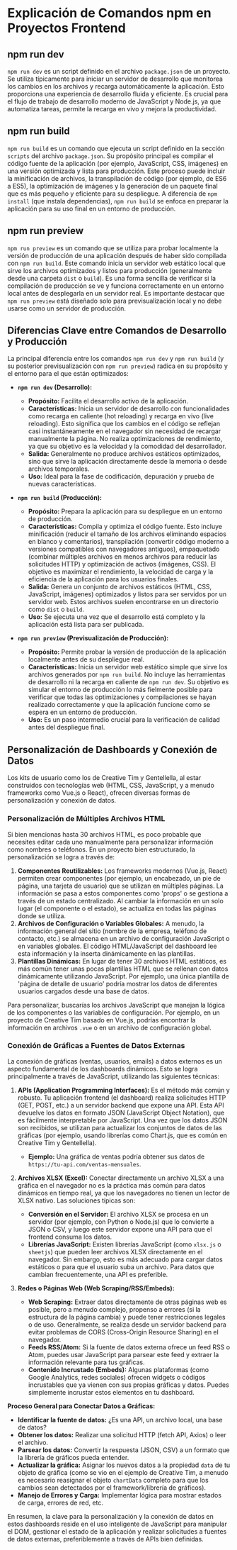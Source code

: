 # Explicación de Comandos npm en Proyectos Frontend

## npm run dev

`npm run dev` es un script definido en el archivo `package.json` de un proyecto. Se utiliza típicamente para iniciar un servidor de desarrollo que monitorea los cambios en los archivos y recarga automáticamente la aplicación. Esto proporciona una experiencia de desarrollo fluida y eficiente. Es crucial para el flujo de trabajo de desarrollo moderno de JavaScript y Node.js, ya que automatiza tareas, permite la recarga en vivo y mejora la productividad.



## npm run build

`npm run build` es un comando que ejecuta un script definido en la sección `scripts` del archivo `package.json`. Su propósito principal es compilar el código fuente de la aplicación (por ejemplo, JavaScript, CSS, imágenes) en una versión optimizada y lista para producción. Este proceso puede incluir la minificación de archivos, la transpilación de código (por ejemplo, de ES6 a ES5), la optimización de imágenes y la generación de un paquete final que es más pequeño y eficiente para su despliegue. A diferencia de `npm install` (que instala dependencias), `npm run build` se enfoca en preparar la aplicación para su uso final en un entorno de producción.



## npm run preview

`npm run preview` es un comando que se utiliza para probar localmente la versión de producción de una aplicación después de haber sido compilada con `npm run build`. Este comando inicia un servidor web estático local que sirve los archivos optimizados y listos para producción (generalmente desde una carpeta `dist` o `build`). Es una forma sencilla de verificar si la compilación de producción se ve y funciona correctamente en un entorno local antes de desplegarla en un servidor real. Es importante destacar que `npm run preview` está diseñado solo para previsualización local y no debe usarse como un servidor de producción.



## Diferencias Clave entre Comandos de Desarrollo y Producción

La principal diferencia entre los comandos `npm run dev` y `npm run build` (y su posterior previsualización con `npm run preview`) radica en su propósito y el entorno para el que están optimizados:

*   **`npm run dev` (Desarrollo):**
    *   **Propósito:** Facilita el desarrollo activo de la aplicación.
    *   **Características:** Inicia un servidor de desarrollo con funcionalidades como recarga en caliente (hot reloading) y recarga en vivo (live reloading). Esto significa que los cambios en el código se reflejan casi instantáneamente en el navegador sin necesidad de recargar manualmente la página. No realiza optimizaciones de rendimiento, ya que su objetivo es la velocidad y la comodidad del desarrollador.
    *   **Salida:** Generalmente no produce archivos estáticos optimizados, sino que sirve la aplicación directamente desde la memoria o desde archivos temporales.
    *   **Uso:** Ideal para la fase de codificación, depuración y prueba de nuevas características.

*   **`npm run build` (Producción):**
    *   **Propósito:** Prepara la aplicación para su despliegue en un entorno de producción.
    *   **Características:** Compila y optimiza el código fuente. Esto incluye minificación (reducir el tamaño de los archivos eliminando espacios en blanco y comentarios), transpilación (convertir código moderno a versiones compatibles con navegadores antiguos), empaquetado (combinar múltiples archivos en menos archivos para reducir las solicitudes HTTP) y optimización de activos (imágenes, CSS). El objetivo es maximizar el rendimiento, la velocidad de carga y la eficiencia de la aplicación para los usuarios finales.
    *   **Salida:** Genera un conjunto de archivos estáticos (HTML, CSS, JavaScript, imágenes) optimizados y listos para ser servidos por un servidor web. Estos archivos suelen encontrarse en un directorio como `dist` o `build`.
    *   **Uso:** Se ejecuta una vez que el desarrollo está completo y la aplicación está lista para ser publicada.

*   **`npm run preview` (Previsualización de Producción):**
    *   **Propósito:** Permite probar la versión de producción de la aplicación localmente antes de su despliegue real.
    *   **Características:** Inicia un servidor web estático simple que sirve los archivos generados por `npm run build`. No incluye las herramientas de desarrollo ni la recarga en caliente de `npm run dev`. Su objetivo es simular el entorno de producción lo más fielmente posible para verificar que todas las optimizaciones y compilaciones se hayan realizado correctamente y que la aplicación funcione como se espera en un entorno de producción.
    *   **Uso:** Es un paso intermedio crucial para la verificación de calidad antes del despliegue final.



## Personalización de Dashboards y Conexión de Datos

Los kits de usuario como los de Creative Tim y Gentellella, al estar construidos con tecnologías web (HTML, CSS, JavaScript, y a menudo frameworks como Vue.js o React), ofrecen diversas formas de personalización y conexión de datos.

### Personalización de Múltiples Archivos HTML

Si bien mencionas hasta 30 archivos HTML, es poco probable que necesites editar cada uno manualmente para personalizar información como nombres o teléfonos. En un proyecto bien estructurado, la personalización se logra a través de:

1.  **Componentes Reutilizables:** Los frameworks modernos (Vue.js, React) permiten crear componentes (por ejemplo, un encabezado, un pie de página, una tarjeta de usuario) que se utilizan en múltiples páginas. La información se pasa a estos componentes como 'props' o se gestiona a través de un estado centralizado. Al cambiar la información en un solo lugar (el componente o el estado), se actualiza en todas las páginas donde se utiliza.
2.  **Archivos de Configuración o Variables Globales:** A menudo, la información general del sitio (nombre de la empresa, teléfono de contacto, etc.) se almacena en un archivo de configuración JavaScript o en variables globales. El código HTML/JavaScript del dashboard lee esta información y la inserta dinámicamente en las plantillas.
3.  **Plantillas Dinámicas:** En lugar de tener 30 archivos HTML estáticos, es más común tener unas pocas plantillas HTML que se rellenan con datos dinámicamente utilizando JavaScript. Por ejemplo, una única plantilla de 'página de detalle de usuario' podría mostrar los datos de diferentes usuarios cargados desde una base de datos.

Para personalizar, buscarías los archivos JavaScript que manejan la lógica de los componentes o las variables de configuración. Por ejemplo, en un proyecto de Creative Tim basado en Vue.js, podrías encontrar la información en archivos `.vue` o en un archivo de configuración global.

### Conexión de Gráficas a Fuentes de Datos Externas

La conexión de gráficas (ventas, usuarios, emails) a datos externos es un aspecto fundamental de los dashboards dinámicos. Esto se logra principalmente a través de JavaScript, utilizando las siguientes técnicas:

1.  **APIs (Application Programming Interfaces):** Es el método más común y robusto. Tu aplicación frontend (el dashboard) realiza solicitudes HTTP (GET, POST, etc.) a un servidor backend que expone una API. Esta API devuelve los datos en formato JSON (JavaScript Object Notation), que es fácilmente interpretable por JavaScript. Una vez que los datos JSON son recibidos, se utilizan para actualizar los conjuntos de datos de las gráficas (por ejemplo, usando librerías como Chart.js, que es común en Creative Tim y Gentellella).
    *   **Ejemplo:** Una gráfica de ventas podría obtener sus datos de `https://tu-api.com/ventas-mensuales`.

2.  **Archivos XLSX (Excel):** Conectar directamente un archivo XLSX a una gráfica en el navegador no es la práctica más común para datos dinámicos en tiempo real, ya que los navegadores no tienen un lector de XLSX nativo. Las soluciones típicas son:
    *   **Conversión en el Servidor:** El archivo XLSX se procesa en un servidor (por ejemplo, con Python o Node.js) que lo convierte a JSON o CSV, y luego este servidor expone una API para que el frontend consuma los datos.
    *   **Librerías JavaScript:** Existen librerías JavaScript (como `xlsx.js` o `sheetjs`) que pueden leer archivos XLSX directamente en el navegador. Sin embargo, esto es más adecuado para cargar datos estáticos o para que el usuario suba un archivo. Para datos que cambian frecuentemente, una API es preferible.

3.  **Redes o Páginas Web (Web Scraping/RSS/Embeds):**
    *   **Web Scraping:** Extraer datos directamente de otras páginas web es posible, pero a menudo complejo, propenso a errores (si la estructura de la página cambia) y puede tener restricciones legales o de uso. Generalmente, se realiza desde un servidor backend para evitar problemas de CORS (Cross-Origin Resource Sharing) en el navegador.
    *   **Feeds RSS/Atom:** Si la fuente de datos externa ofrece un feed RSS o Atom, puedes usar JavaScript para parsear este feed y extraer la información relevante para tus gráficas.
    *   **Contenido Incrustado (Embeds):** Algunas plataformas (como Google Analytics, redes sociales) ofrecen widgets o códigos incrustables que ya vienen con sus propias gráficas y datos. Puedes simplemente incrustar estos elementos en tu dashboard.

**Proceso General para Conectar Datos a Gráficas:**

*   **Identificar la fuente de datos:** ¿Es una API, un archivo local, una base de datos?
*   **Obtener los datos:** Realizar una solicitud HTTP (fetch API, Axios) o leer el archivo.
*   **Parsear los datos:** Convertir la respuesta (JSON, CSV) a un formato que la librería de gráficos pueda entender.
*   **Actualizar la gráfica:** Asignar los nuevos datos a la propiedad `data` de tu objeto de gráfica (como se vio en el ejemplo de Creative Tim, a menudo es necesario reasignar el objeto `chartData` completo para que los cambios sean detectados por el framework/librería de gráficos).
*   **Manejo de Errores y Carga:** Implementar lógica para mostrar estados de carga, errores de red, etc.

En resumen, la clave para la personalización y la conexión de datos en estos dashboards reside en el uso inteligente de JavaScript para manipular el DOM, gestionar el estado de la aplicación y realizar solicitudes a fuentes de datos externas, preferiblemente a través de APIs bien definidas.

